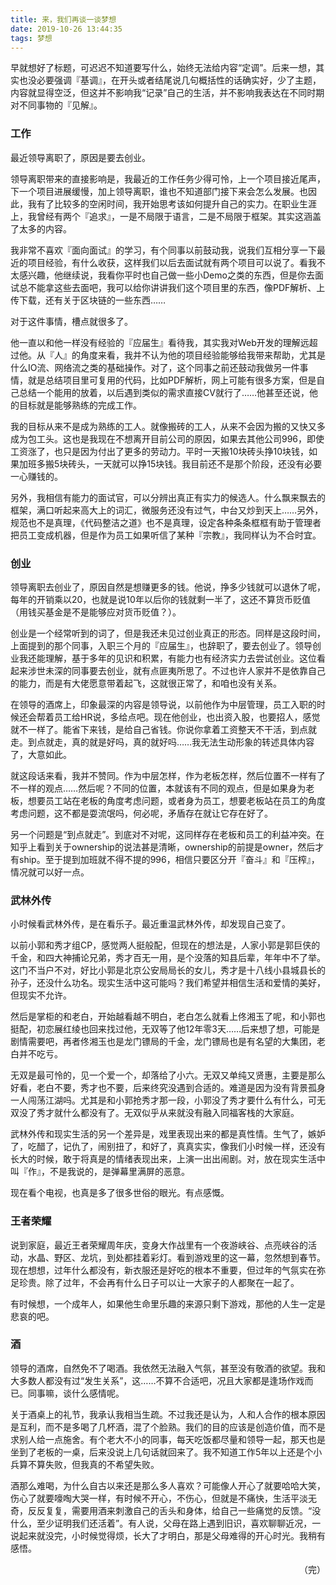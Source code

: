 ```yaml
---
title: 来，我们再谈一谈梦想
date: 2019-10-26 13:44:35
tags: 梦想
---
```


早就想好了标题，可迟迟不知道要写什么，始终无法给内容“定调”。后来一想，其实也没必要强调『基调』，在开头或者结尾说几句概括性的话确实好，少了主题，内容就显得空泛，但这并不影响我“记录”自己的生活，并不影响我表达在不同时期对不同事物的『见解』。

### 工作

最近领导离职了，原因是要去创业。

领导离职带来的直接影响是，我最近的工作任务少得可怜，上一个项目接近尾声，下一个项目进展缓慢，加上领导离职，谁也不知道部门接下来会怎么发展。也因此，我有了比较多的空闲时间，我开始思考该如何提升自己的实力。在职业生涯上，我曾经有两个『追求』，一是不局限于语言，二是不局限于框架。其实这涵盖了太多的内容。

我非常不喜欢『面向面试』的学习，有个同事以前鼓动我，说我们互相分享一下最近的项目经验，有什么收获，这样我们以后去面试就有两个项目可以说了。看我不太感兴趣，他继续说，我看你平时也自己做一些小Demo之类的东西，但是你去面试总不能拿这些去面吧，我可以给你讲讲我们这个项目里的东西，像PDF解析、上传下载，还有关于区块链的一些东西……

对于这件事情，槽点就很多了。

他一直以和他一样没有经验的『应届生』看待我，其实我对Web开发的理解远超过他。从『人』的角度来看，我并不认为他的项目经验能够给我带来帮助，尤其是什么IO流、网络流之类的基础操作。对了，这个同事之前还鼓动我做另一件事情，就是总结项目里可复用的代码，比如PDF解析，网上可能有很多方案，但是自己总结一个能用的放着，以后遇到类似的需求直接CV就行了……他甚至还说，他的目标就是能够熟练的完成工作。

我的目标从来不是成为熟练的工人。就像搬砖的工人，从来不会因为搬的又快又多成为包工头。这也是我现在不想离开目前公司的原因，如果去其他公司996，即使工资涨了，也只是因为付出了更多的劳动力。平时一天搬10块砖头挣10块钱，如果加班多搬5块砖头，一天就可以挣15块钱。我目前还不是那个阶段，还没有必要一心赚钱的。

另外，我相信有能力的面试官，可以分辨出真正有实力的候选人。什么飘来飘去的框架，满口听起来高大上的词汇，微服务还没有过气，中台又炒到天上……另外，规范也不是真理，《代码整洁之道》也不是真理，设定各种条条框框有助于管理者把员工变成机器，但是作为员工如果听信了某种『宗教』，我同样认为不合时宜。

### 创业

领导离职去创业了，原因自然是想赚更多的钱。他说，挣多少钱就可以退休了呢，每年的开销乘以20，也就是说10年以后你的钱就剩一半了，这还不算货币贬值（用钱买基金是不是能够应对货币贬值？）。

创业是一个经常听到的词了，但是我还未见过创业真正的形态。同样是这段时间，上面提到的那个同事，入职三个月的『应届生』，也辞职了，要去创业了。领导创业我还能理解，基于多年的见识和积累，有能力也有经济实力去尝试创业。这位看起来涉世未深的同事要去创业，就有点匪夷所思了。不过也许人家并不是依靠自己的能力，而是有大佬愿意带着起飞，这就很正常了，和咱也没有关系。

在领导的酒席上，印象最深的内容是领导说，以前他作为中层管理，员工入职的时候还会帮着员工给HR说，多给点吧。现在他创业，也出资入股，也要招人，感觉就不一样了。能省下来钱，是给自己省钱。你说你拿着工资整天不干活，到点就走。到点就走，真的就是好吗，真的就好吗……我无法生动形象的转述具体内容了，大意如此。

就这段话来看，我并不赞同。作为中层怎样，作为老板怎样，然后位置不一样有了不一样的观点……然后呢？不同的位置，本就该有不同的观点，但是如果身为老板，想要员工站在老板的角度考虑问题，或者身为员工，想要老板站在员工的角度考虑问题，这不都是耍流氓吗，何必呢，矛盾存在就让它存在好了。

另一个问题是“到点就走”。到底对不对呢，这同样存在老板和员工的利益冲突。在知乎上看到关于ownership的说法甚是清晰，ownership的前提是owner，然后才有ship。至于提到加班就不得不提的996，相信只要区分开『奋斗』和『压榨』，情况就可以好一点。

### 武林外传

小时候看武林外传，是在看乐子。最近重温武林外传，却发现自己变了。

以前小郭和秀才组CP，感觉两人挺般配，但现在的想法是，人家小郭是郭巨侠的千金，和四大神捕论兄弟，秀才百无一用，是个没落的知县后辈，年年中不了举。这门不当户不对，好比小郭是北京公安局局长的女儿，秀才是十八线小县城县长的孙子，还没什么功名。现实生活中这可能吗？我们希望并相信生活和爱情的美好，但现实不允许。

然后是掌柜的和老白，开始越看越不明白，老白怎么就看上佟湘玉了呢，和小郭也挺配，初恋展红绫也回来找过他，无双等了他12年零3天……后来想了想，可能是剧情需要吧，再者佟湘玉也是龙门镖局的千金，龙门镖局也是有名望的大集团，老白并不吃亏。

无双是最可怜的，见一个爱一个，却落给了小六。无双又单纯又贤惠，主要是那么好看，老白不要，秀才也不要，后来终究没遇到合适的。难道是因为没有背景孤身一人闯荡江湖吗。尤其是和小郭抢秀才那一段，小郭没了秀才要什么有什么，可无双没了秀才就什么都没有了。无双似乎从来就没有融入同福客栈的大家庭。

武林外传和现实生活的另一个差异是，戏里表现出来的都是真性情。生气了，嫉妒了，吃醋了，记仇了，闹别扭了，和好了，真真实实，像我们小时候一样，还没有长大的时候，敢于将真是的情绪表现出来，上演一出出闹剧。对，放在现实生活中叫『作』，不是我说的，是弹幕里满屏的恶意。

现在看个电视，也真是多了很多世俗的眼光。有点感慨。

### 王者荣耀

说到家庭，最近王者荣耀周年庆，变身大作战里有一个夜游峡谷、点亮峡谷的活动，水晶、野区、龙坑，到处都挂着彩灯。看到游戏里的这一幕，忽然想到春节。现在想想，过年什么都没有，新衣服还是好吃的根本不重要，但过年的气氛实在弥足珍贵。除了过年，不会再有什么日子可以让一大家子的人都聚在一起了。

有时候想，一个成年人，如果他生命里乐趣的来源只剩下游戏，那他的人生一定是悲哀的吧。

### 酒

领导的酒席，自然免不了喝酒。我依然无法融入气氛，甚至没有敬酒的欲望。我和大多数人都没有过“发生关系”，这……不算不合适吧，况且大家都是逢场作戏而已。同事嘛，谈什么感情呢。

关于酒桌上的礼节，我承认我相当生疏。不过我还是认为，人和人合作的根本原因是互利，而不是多喝了几杯酒，混了个脸熟。我们的目的应该是创造价值，而不是求别人给一点施舍。有个老大不小的同事，每天吃饭都尽量和领导一起，那天也是坐到了老板的一桌，后来没说上几句话就回来了。我不知道工作5年以上还是个小兵算不算失败，但我真的不希望失败。

酒那么难喝，为什么自古以来还是那么多人喜欢？可能像人开心了就要哈哈大笑，伤心了就要嚎啕大哭一样，有时候不开心，不伤心，但就是不痛快，生活平淡无奇，反反复复，需要用酒来刺激自己的舌头和身体，给自己一些痛觉的反馈。“没什么，至少证明我们还活着”。有人说，父母在路上遇到旧识，喜欢聊聊近况，一说起来就没完，小时候觉得烦，长大了才明白，那是父母难得的开心时光。我稍有感悟。

<p align="right">（完）</p>




